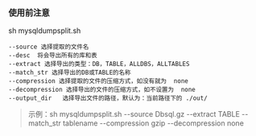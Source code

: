 ### 使用前注意
sh mysqldumpsplit.sh
```
--source 选择提取的文件名
--desc  将会导出所有的库和表
--extract 选择导出的类型：DB，TABLE，ALLDBS，ALLTABLES
--match_str 选择导出的DB或TABLE的名称
--compression 选择提取的文件的压缩方式，如没有就为  none
--decompression 选择导出的文件的压缩方式，如不设置为  none
--output_dir   选择导出文件的路径，默认为：当前路径下的 ./out/
```
> 示例：sh mysqldumpsplit.sh --source Dbsql.gz --extract TABLE --match_str tablename  --compression gzip --decompression none 
